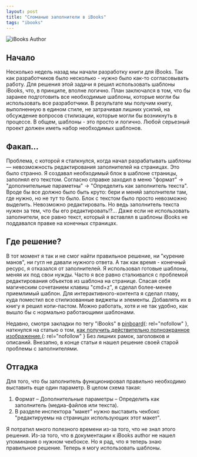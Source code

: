 ```yaml
---
layout: post
title: "Сломаные заполнители в iBooks"
tags: "ibooks"
---
```



<img class="img-center" src="http://31808.selcdn.ru/it-prm/pics/hero_ibooks_author.png" alt="iBooks Author"> 
 
## Начало

Несколько недель назад мы начали разработку книги для iBooks. Так как 
разработчиков было несколько - нужно было как-то согласовывать работу. 
Для решения этой задачи я решил использовать шаблоны iBooks, что, в принципе, 
вполне логично. План заключался в том, что бы заранее подготовить все 
необходимые шаблоны, которые могли бы использовать все разработчики. 
В результате мы получим книгу, выполненную в едином стиле, не затрачивая 
лишних усилий, на обсуждение вопросов стилизации, которые могли бы возникнуть 
в процессе. В общем, шаблоны - это просто и логично. Любой серьезный проект 
должен иметь набор необходимых шаблонов. 

## Факап...

Проблема, с которой я сталкнулся, когда начал разрабатывать шаблоны — 
невозможность редактирования заполнителей на страницах. Это было странно. 
Я создавал необходимый блок в шаблоне страницы, заполнял его текстом. 
Согласно справке заходил в меню "формат" -> "дополнительные параметны" -> 
"Определить как заполнитель текста". Вроде бы все должно было быть круто: 
бери и меняй заполнители там, где нужно, но не тут то было. Блок с текстом 
было просто невозможно выделить. Невозможно редактировать. Но ведь заполнитель 
текста нужен за тем, что бы его редактировать!?... Даже если не использовать 
заполнители, все равно текст, который я вставлял в шаблоны iBooks не поддавался 
правке на конечных страницах.

## Где решение?

В тот момент я так и не смог найти правильное решение, ни "курение манов", ни гугл
не давали нужного ответа. А так как время - конечный ресурс, я отказался от 
заполнителей. Я использовал готовые шаблоны, меняя их под свои нужды.
Часто я все равно сталкивался с проблемой редактирования объектов из шаблона на
странице. Спасая себя магическим сочетанием клавиш "cmd+z", я сделал более-менее
приемлимый шаблон. Для интерактивного-контента я сделал главу, куда поместил все 
стилизованные виджеты и элементы. Добавлять их в книгу я решил копи-пастом. 
Можно работать, хотя и не так удобно, как вышло бы с нормально работающими 
шаблонами. 

Недавно, смотря закладки по тегу "iBooks" в [pinboard](http://pinboard.in){: rel="nofollow" }, 
наткнулся на статью о том, [
как получить действительно полноэкранное изображение.](http://www.davidebarranca.com/2012/04/ibooks-author-fullscreen-images/){: rel="nofollow" } 
Без лишних рамок, заголовков и описаний. Внезапно, в конце статьи я нашел 
решение своей старой проблемы с заполнителями.


## Отгадка

Для того, что бы заполнитель функционировал правильно необходимо выставить еще 
один параметр. В целом схема такая:
1. Формат – Дополнительные параметры – Определить как
заполнитель (медиа-файлов или текста). 
2. В разделе инспектора "макет" нужно выставить чекбокс "редактируемы 
на страницах использующих этот макет".

Я потратил много полезного времени из-за того, что не знал этого решения. 
Из-за того, что в документации к iBooks author не нашел упоминания о нужном 
чекбоксе. Но я рад, что я теперь знаю правильное решение. Теперь я могу 
использовать шаблоны.